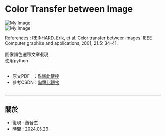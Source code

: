 # Color Transfer between Image
![My Image](https://github.com/user-attachments/assets/2886ea19-0ec7-4639-b0ff-604081244015)<br>
![My Image](https://github.com/user-attachments/assets/48028d22-aa6c-4761-8bcc-d7b1c1d54f6f)




References : REINHARD, Erik, et al. Color transfer between images. IEEE Computer graphics and applications, 2001, 21.5: 34-41.<br><br>
圖像顏色遷移文章復現<br>
使用python<br><br>
- 原文PDF &nbsp;&nbsp;：[點擊此鏈接](https://www.cs.tau.ac.il/~turkel/imagepapers/ColorTransfer.pdf)
- 參考CSDN：[點擊此鏈接](https://blog.csdn.net/zb1165048017/article/details/108981254)<br><br>


---
關於
---

- 復現 : 蕭晉杰
- 時間 : 2024.08.29

